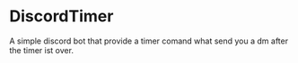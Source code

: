 # DiscordTimer
A simple discord bot that provide a timer comand what send you a dm after the timer ist over.
